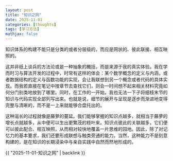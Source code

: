 ```yaml
---
layout: post
title: "知识之网"
date: 2025-11-01
categories: [thoughts]
tags: [学习方法]
mathjax: false
---
```


知识体系的构建不能只是分类的或者分层级的，而应是网状的、彼此联接、相互映照的。

这并非纸上谈兵的方法论或是一种抽象的概括，而是来源于我的真实体验。我在学而时习与算法开发的过程中，时常有这样的体会：某个数学概念的定义与内涵，或者数据结构的定义与函数功能的实现，会让我联想到另一个概念或者代码的具体实现。而我若直接在笔记中按章节去查找它们，则会一时间想不起来相关材料究竟如何分门别类地放到了哪里。同时，在工作的一开始，我也无法一下子将细枝末节的知识与代码实现全部列写出来。也就是说，细节的展开与呈现是逐步而渐进地变得完整与清晰的，而不是一上来就能够合盘托出的。

这种滋长的过程就像是藤萝的蔓延。我们能够掌握的知识点越多，就相当于藤萝的增长点就越多，从中便可以生出更繁茂的枝叶来。知识点彼此的关联越多，它们便可以彼此配合、相互映照，从而相对较快地覆盖一片思维的园地。因此，除了对记忆力的基本要求，我们还要形成联想与触类旁通的能力。当然，这种能力不是刻意构建的，是在知识的长期浸染中与亲自实践中自然而然地形成的。

{{ "2025-11-01-知识之网" | backlink }}
